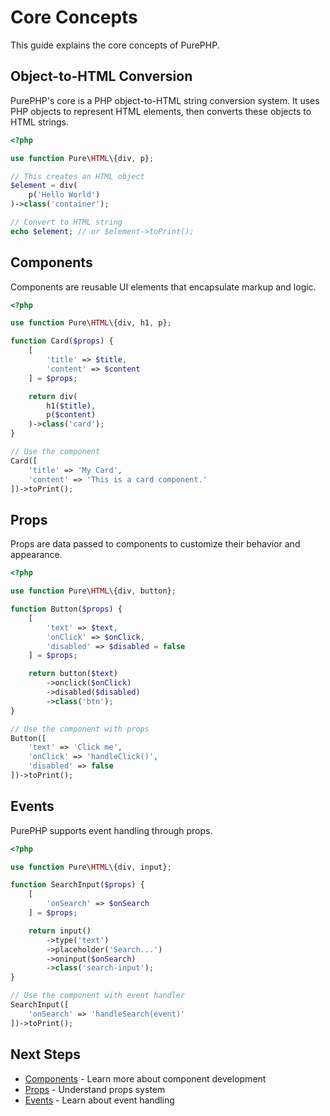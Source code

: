 # Core Concepts

This guide explains the core concepts of PurePHP.

## Object-to-HTML Conversion

PurePHP's core is a PHP object-to-HTML string conversion system. It uses PHP objects to represent HTML elements, then converts these objects to HTML strings.

```php
<?php

use function Pure\HTML\{div, p};

// This creates an HTML object
$element = div(
    p('Hello World')
)->class('container');

// Convert to HTML string
echo $element; // or $element->toPrint();
```

## Components

Components are reusable UI elements that encapsulate markup and logic.

```php
<?php

use function Pure\HTML\{div, h1, p};

function Card($props) {
    [
        'title' => $title,
        'content' => $content
    ] = $props;

    return div(
        h1($title),
        p($content)
    )->class('card');
}

// Use the component
Card([
    'title' => 'My Card',
    'content' => 'This is a card component.'
])->toPrint();
```

## Props

Props are data passed to components to customize their behavior and appearance.

```php
<?php

use function Pure\HTML\{div, button};

function Button($props) {
    [
        'text' => $text,
        'onClick' => $onClick,
        'disabled' => $disabled = false
    ] = $props;

    return button($text)
        ->onclick($onClick)
        ->disabled($disabled)
        ->class('btn');
}

// Use the component with props
Button([
    'text' => 'Click me',
    'onClick' => 'handleClick()',
    'disabled' => false
])->toPrint();
```

## Events

PurePHP supports event handling through props.

```php
<?php

use function Pure\HTML\{div, input};

function SearchInput($props) {
    [
        'onSearch' => $onSearch
    ] = $props;

    return input()
        ->type('text')
        ->placeholder('Search...')
        ->oninput($onSearch)
        ->class('search-input');
}

// Use the component with event handler
SearchInput([
    'onSearch' => 'handleSearch(event)'
])->toPrint();
```



## Next Steps

- [Components](/guide/components) - Learn more about component development
- [Props](/guide/props) - Understand props system
- [Events](/guide/events) - Learn about event handling
